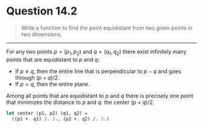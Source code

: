 # Question 14.2

> Write a function to find the point equidistant from two given points in two dimensions.

---

For any two points $p = (p_1, p_2)$ and $q = (q_1, q_2)$ there exist infinitely many points that are equidistant to $p$ and $q$:
- If $p \neq q$, then the entire line that is perpendicular to $p - q$ and goes through $(p + q) / 2$.
- If $p = q$, then the entire plane.

Among all points that are equidistant to $p$ and $q$ there is precisely one point that minimizes the distance to $p$ and $q$:
the center $(p + q) / 2$.
```ocaml
let center (p1, p2) (q1, q2) =
  ((p1 +. q1) /. 2., (p2 +. q2) /. 2.)
```
